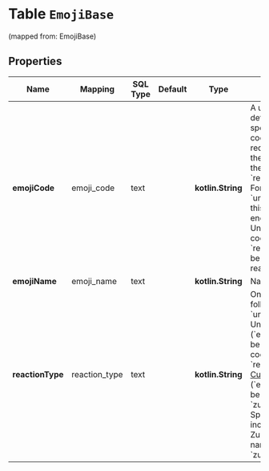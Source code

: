 
# Table `EmojiBase` 
(mapped from: EmojiBase)

## Properties
Name | Mapping | SQL Type | Default | Type | Description | Notes
---- | ------- | -------- | ------- | ---- | ----------- | -----
**emojiCode** | emoji_code | text |  | **kotlin.String** | A unique identifier, defining the specific emoji codepoint requested, within the namespace of the &#x60;reaction_type&#x60;.  For example, for &#x60;unicode_emoji&#x60;, this will be an encoding of the Unicode codepoint; for &#x60;realm_emoji&#x60;, it&#39;ll be the ID of the realm emoji.  |  [optional]
**emojiName** | emoji_name | text |  | **kotlin.String** | Name of the emoji.  |  [optional]
**reactionType** | reaction_type | text |  | **kotlin.String** | One of the following values:  * &#x60;unicode_emoji&#x60;: Unicode emoji (&#x60;emoji_code&#x60; will be its Unicode   codepoint). * &#x60;realm_emoji&#x60;: [Custom emoji](/help/add-custom-emoji).   (&#x60;emoji_code&#x60; will be its ID). * &#x60;zulip_extra_emoji&#x60;: Special emoji included with Zulip.  Exists to   namespace the &#x60;zulip&#x60; emoji.  |  [optional]





